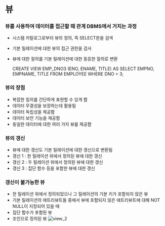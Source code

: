 # 뷰

### 뷰를 사용하여 데이터를 접근할 때 관계 DBMS에서 거치는 과정
- 시스템 카탈로그로부터 뷰의 정의, 즉 SELECT문을 검색
- 기본 릴레이션에 대한 뷰의 접근 권한을 검사
- 뷰에 대한 질의를 기본 릴레이션에 대한 동등한 질의로 변환

    CREATE VIEW EMP_DNO3 (ENO, ENAME, TITLE)
            AS SELECT EMPNO, EMPNAME, TITLE
                FROM EMPLOYEE
                WHERE DNO = 3;

### 뷰의 장점
- 복잡한 질의를 간단하게 표현할 수 있게 함
- 데이터 무결성을 보장하는데 활용됨
- 데이터 독립성을 제공함
- 데이터 보안 기능을 제공함
- 동일한 데이터에 대한 여러 가지 뷰를 제공함

### 뷰의 갱신
- 뷰에 대한 갱신도 기본 릴레이션에 대한 갱신으로 변환됨
- 갱신 1 : 한 릴레이션 위에서 정의된 뷰에 대한 갱신
- 갱신 2 : 두 릴레이션 위에서 정의된 뷰에 대한 갱신
- 갱신 3 : 집단 함수 등을 포함한 뷰에 대한 갱신

### 갱신이 불가능한 뷰
- 한 릴레이션 위에서 정의되었으나 그 릴레이션의 기본 키가 포함되지 않은 뷰
- 기본 릴레이션의 애트리뷰트들 중에서 뷰에 포함되지 않은 애트리뷰트에 대해 NOT NULL이 지정되어 있을 때
- 집단 함수가 포함된 뷰
- 조인으로 정의된 뷰
![view_2](https://user-images.githubusercontent.com/46295659/52212048-ead96300-28ce-11e9-9367-f58bf0a9f301.JPG)
